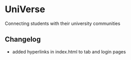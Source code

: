 UniVerse
====
Connecting students with their university communities

## Changelog
* added hyperlinks in index.html to tab and login pages
